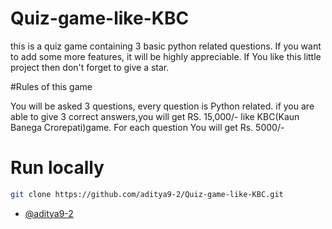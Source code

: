 # Quiz-game-like-KBC
this is a quiz game containing 3 basic python related questions. If you want to add some more features, it will be highly appreciable. 
If You like this little project then don't forget to give a star.

#Rules of this game 

You will be asked 3 questions, every question is Python related.
if you are able to give 3 correct answers,you will get RS. 15,000/- 
like KBC(Kaun Banega Crorepati)game. For each question You will get
Rs. 5000/-
# Run locally

```bash
git clone https://github.com/aditya9-2/Quiz-game-like-KBC.git
```

- [@aditya9-2](https://github.com/aditya9-2)
